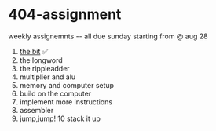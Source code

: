 # 404-assignment

weekly assignemnts -- all due sunday starting from @ aug 28
1. <a href = "https://github.com/anudeep-17/404-assignment/tree/the_bit_assignment1">the bit</a> :white_check_mark:
2. the longword
3. the rippleadder
4. multiplier and alu
5. memory and computer setup
6. build on the computer
7. implement more instructions
8. assembler
9. jump,jump!
10 stack it up
